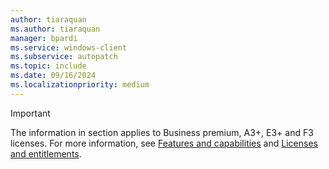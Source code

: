 ```yaml
---
author: tiaraquan
ms.author: tiaraquan
manager: bpardi
ms.service: windows-client
ms.subservice: autopatch
ms.topic: include
ms.date: 09/16/2024
ms.localizationpriority: medium
---
```

<!--This file is used throughout the Windows Autopatch documentation. -->

> [!IMPORTANT]
> The information in section applies to Business premium, A3+, E3+ and F3 licenses. For more information, see [Features and capabilities](../overview/windows-autopatch-overview.md#features-and-capabilities) and [Licenses and entitlements](../prepare/windows-autopatch-prerequisites.md#licenses-and-entitlements).
